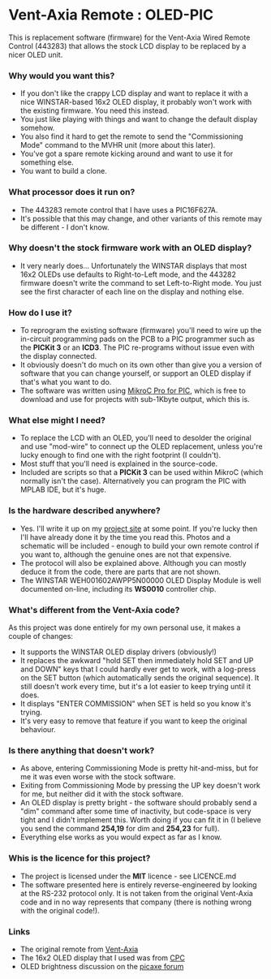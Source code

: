 Vent-Axia Remote : OLED-PIC
===========================

This is replacement software (firmware) for the Vent-Axia Wired Remote Control (443283) that allows the stock LCD display to be replaced by a nicer OLED unit.

### Why would you want this?

* If you don't like the crappy LCD display and want to replace it with a nice WINSTAR-based 16x2 OLED display, it probably won't work with the existing firmware. You need this instead.
* You just like playing with things and want to change the default display somehow.
* You also find it hard to get the remote to send the "Commissioning Mode" command to the MVHR unit (more about this later).
* You've got a spare remote kicking around and want to use it for something else.
* You want to build a clone.

### What processor does it run on?

* The 443283 remote control that I have uses a PIC16F627A.
* It's possible that this may change, and other variants of this remote may be different - I don't know.

### Why doesn't the stock firmware work with an OLED display?

* It very nearly does... Unfortunately the WINSTAR displays that most 16x2 OLEDs use defaults to Right-to-Left mode, and the 443282 firmware doesn't write the command to set Left-to-Right mode. You just see the first character of each line on the display and nothing else.

### How do I use it?

* To reprogram the existing software (firmware) you'll need to wire up the in-circuit programming pads on the PCB to a PIC programmer such as the **PICKit 3** or an **ICD3**. The PIC re-programs without issue even with the display connected.
* It obviously doesn't do much on its own other than give you a version of software that you can change yourself, or support an OLED display if that's what you want to do.
* The software was written using [MikroC Pro for PIC](https://download.mikroe.com/setups/compilers/mikroc/pic/mikroc-pic-setup-v760.zip), which is free to download and use for projects with sub-1Kbyte output, which this is.

### What else might I need?

* To replace the LCD with an OLED, you'll need to desolder the original and use "mod-wire" to connect up the OLED replacement, unless you're lucky enough to find one with the right footprint (I couldn't).
* Most stuff that you'll need is explained in the source-code.
* Included are scripts so that a **PICKit 3** can be used within MikroC (which normally isn't the case). Alternatively you can program the PIC with MPLAB IDE, but it's huge.

### Is the hardware described anywhere?

* Yes. I'll write it up on my [project site](https://www.brianmarchant.com/articles/) at some point. If you're lucky then I'll have already done it by the time you read this. Photos and a schematic will be included - enough to build your own remote control if you want to, although the genuine ones are not that expensive.
* The protocol will also be explained above. Although you can mostly deduce it from the code, there are parts that are not shown.
* The WINSTAR WEH001602AWPP5N00000 OLED Display Module is well documented on-line, including its **WS0010** controller chip.

### What's different from the Vent-Axia code?

As this project was done entirely for my own personal use, it makes a couple of changes:

* It supports the WINSTAR OLED display drivers (obviously!)
* It replaces the awkward "hold SET then immediately hold SET and UP and DOWN" keys that I could hardly ever get to work, with a log-press on the SET button (which automatically sends the original sequence). It still doesn't work every time, but it's a lot easier to keep trying until it does.
* It displays "ENTER COMMISSION" when SET is held so you know it's trying.
* It's very easy to remove that feature if you want to keep the original behaviour.

### Is there anything that doesn't work?

* As above, entering Commissioning Mode is pretty hit-and-miss, but for me it was even worse with the stock software.
* Exiting from Commissioning Mode by pressing the UP key doesn't work for me, but neither did it with the stock software.
* An OLED display is pretty bright - the software should probably send a "dim" command after some time of inactivity, but code-space is very tight and I didn't implement this. Worth doing if you can fit it in (I believe you send the command **254,19** for dim and **254,23** for full).
* Everything else works as you would expect as far as I know.

### Whis is the licence for this project?

* The project is licensed under the **MIT** licence - see LICENCE.md
* The software presented here is entirely reverse-engineered by looking at the RS-232 protocol only. It is not taken from the original Vent-Axia code and in no way represents that company (there is nothing wrong with the original code!).

### Links

* The original remote from [Vent-Axia](https://www.vent-axia.com/product/sentinel-kinetic-wired-remote-controller)
* The 16x2 OLED display that I used was from [CPC](https://cpc.farnell.com/winstar/weh001602awpp5n00000/oled-display-module-16x2-white/dp/SC15044)
* OLED brightness discussion on the [picaxe forum](https://picaxeforum.co.uk/threads/winstar-oled-brightness-control-version-2-now-using-lcd-contrast-pin-axe133.31030/)
